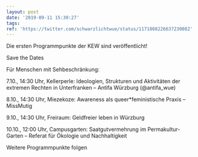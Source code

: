 ```yaml
---
layout: post
date: '2019-09-11 15:30:27'
tags: 
ref: 'https://twitter.com/schwarzlichtwue/status/1171808226637230082'
---
```

Die ersten Programmpunkte der KEW sind veröffentlicht!

Save the Dates

Für Menschen mit Sehbeschränkung:



7.10., 14:30 Uhr, Kellerperle: Ideologien, Strukturen und Aktivitäten der extremen Rechten in Unterfranken – Antifa Würzburg (@antifa_wue)



8.10., 14:30 Uhr, Miezekoze: Awareness als queer\*feministische Praxis – MissMutig

9.10., 14:30 Uhr, Freiraum: Geldfreier leben in Würzburg



10.10., 12:00 Uhr, Campusgarten: Saatgutvermehrung im Permakultur-Garten – Referat für Ökologie und Nachhaltigkeit



Weitere Programmpunkte folgen
